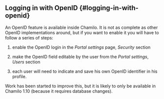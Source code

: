 ## Logging in with OpenID {#logging-in-with-openid}

An OpenID feature is available inside Chamilo. It is not as complete as other OpenID implementations around, but if you want to enable it you will have to follow a series of steps:

1.  enable the OpenID login in the _Portal settings_ page, _Security_ section

2.  make the OpenID field editable by the user from the _Portal settings_, _Users_ section

3.  each user will need to indicate and save his own OpenID identifier in his profile.

Work has been started to improve this, but it is likely to only be available in Chamilo 1.10 (because it requires database changes).